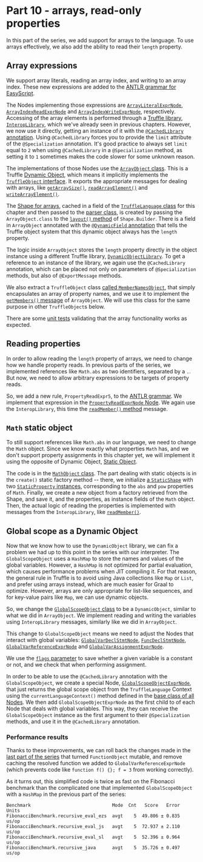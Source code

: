 # Part 10 - arrays, read-only properties

In this part of the series,
we add support for arrays to the language.
To use arrays effectively,
we also add the ability to read their `length` property.

## Array expressions

We support array literals, reading an array index,
and writing to an array index.
These new expressions are added to the
[ANTLR grammar for EasyScript](src/main/antlr/com/endoflineblog/truffle/part_10/parsing/antlr/EasyScript.g4).

The Nodes implementing those expressions are
[`ArrayLiteralExprNode`](src/main/java/com/endoflineblog/truffle/part_10/nodes/exprs/arrays/ArrayLiteralExprNode.java),
[`ArrayIndexReadExprNode`](src/main/java/com/endoflineblog/truffle/part_10/nodes/exprs/arrays/ArrayIndexReadExprNode.java)
and [`ArrayIndexWriteExprNode`](src/main/java/com/endoflineblog/truffle/part_10/nodes/exprs/arrays/ArrayIndexWriteExprNode.java),
respectively.
Accessing of the array elements is performed through a
[Truffle library](https://www.graalvm.org/latest/graalvm-as-a-platform/language-implementation-framework/TruffleLibraries),
[`InteropLibrary`](https://www.graalvm.org/truffle/javadoc/com/oracle/truffle/api/interop/InteropLibrary.html),
which we've already seen in previous chapters.
However, we now use it directly, getting an instance of it with the
[`@CachedLibrary` annotation](https://www.graalvm.org/truffle/javadoc/com/oracle/truffle/api/library/CachedLibrary.html).
Using `@CachedLibrary` forces you to provide the `limit`
attribute of the `@Specialization` annotation.
It's good practice to always set `limit` equal to `2`
when using `@CachedLibrary` in a `@Specialization` method,
as setting it to `1` sometimes makes the code slower for some unknown reason.

The implementations of those Nodes use the
[`ArrayObject` class](src/main/java/com/endoflineblog/truffle/part_10/runtime/ArrayObject.java).
This is a Truffle [Dynamic Object](https://www.graalvm.org/latest/graalvm-as-a-platform/language-implementation-framework/DynamicObjectModel),
which means it implicitly implements the [`TruffleObject` interface](https://www.graalvm.org/truffle/javadoc/com/oracle/truffle/api/interop/TruffleObject.html).
It exports the appropriate messages for dealing with arrays, like
[`getArraySize()`](https://www.graalvm.org/truffle/javadoc/com/oracle/truffle/api/interop/InteropLibrary.html#getArraySize-java.lang.Object-),
[`readArrayElement()`](https://www.graalvm.org/truffle/javadoc/com/oracle/truffle/api/interop/InteropLibrary.html#readArrayElement-java.lang.Object-long-)
and [`writeArrayElement()`](https://www.graalvm.org/truffle/javadoc/com/oracle/truffle/api/interop/InteropLibrary.html#writeArrayElement-java.lang.Object-long-java.lang.Object-).

The [Shape for arrays](https://www.graalvm.org/latest/graalvm-as-a-platform/language-implementation-framework/DynamicObjectModel/#extended-object-layout),
cached in a field of the
[`TruffleLanguage` class](src/main/java/com/endoflineblog/truffle/part_10/EasyScriptTruffleLanguage.java)
for this chapter and then passed to the
[parser class](src/main/java/com/endoflineblog/truffle/part_10/parsing/EasyScriptTruffleParser.java),
is created by passing the `ArrayObject.class` to the
[`layout()` method](https://www.graalvm.org/truffle/javadoc/com/oracle/truffle/api/object/Shape.Builder.html#layout-java.lang.Class-)
of `Shape.Builder`.
There is a field in `ArrayObject` annotated with the
[`@DynamicField` annotation](https://www.graalvm.org/truffle/javadoc/com/oracle/truffle/api/object/DynamicObject.DynamicField.html)
that tells the Truffle object system that this dynamic object always has the `length` property.

The logic inside `ArrayObject` stores the `length` property directly in the object instance using a different Truffle library,
[`DynamicObjectLibrary`](https://www.graalvm.org/truffle/javadoc/com/oracle/truffle/api/object/DynamicObjectLibrary.html).
To get a reference to an instance of the library,
we again use the `@CachedLibrary` annotation,
which can be placed not only on parameters of `@Specialization` methods,
but also of `@ExportMessage` methods.

We also extract a `TruffleObject` class
[called `MemberNamesObject`](src/main/java/com/endoflineblog/truffle/part_10/runtime/MemberNamesObject.java),
that simply encapsulates an array of property names,
and we use it to implement the
[`getMembers()` message](https://www.graalvm.org/truffle/javadoc/com/oracle/truffle/api/interop/InteropLibrary.html#getMembers-java.lang.Object-boolean-)
of `ArrayObject`.
We will use this class for the same purpose in other `TruffleObject`s below.

There are some
[unit tests](src/test/java/com/endoflineblog/truffle/part_10/ArraysTest.java)
validating that the array functionality works as expected.

## Reading properties

In order to allow reading the `length` property of arrays,
we need to change how we handle property reads.
In previous parts of the series, we implemented references like `Math.abs`
as two identifiers, separated by a `.`.
But now, we need to allow arbitrary expressions to be targets of property reads.

So, we add a new rule, `PropertyReadExpr5`, to the
[ANTLR grammar](src/main/antlr/com/endoflineblog/truffle/part_10/parsing/antlr/EasyScript.g4).
We implement that expression in the
[`PropertyReadExprNode` Node](src/main/java/com/endoflineblog/truffle/part_10/nodes/exprs/properties/PropertyReadExprNode.java).
We again use the `InteropLibrary`,
this time the
[`readMember()` method](https://www.graalvm.org/truffle/javadoc/com/oracle/truffle/api/interop/InteropLibrary.html#readMember-java.lang.Object-java.lang.String-)
message.

## `Math` static object

To still support references like `Math.abs` in our language,
we need to change the `Math` object.
Since we know exactly what properties `Math` has,
and we don't support property assignments in this chapter yet,
we will implement it using the opposite of Dynamic Object,
[Static Object](https://www.graalvm.org/latest/graalvm-as-a-platform/language-implementation-framework/StaticObjectModel).

The code is in the
[`MathObject` class](src/main/java/com/endoflineblog/truffle/part_10/runtime/MathObject.java).
The part dealing with static objects is in the
`create()` static factory method --
there, we initialize
[a `StaticShape`](https://www.graalvm.org/truffle/javadoc/com/oracle/truffle/api/staticobject/StaticShape.html)
with two
[`StaticProperty` instances](https://www.graalvm.org/truffle/javadoc/com/oracle/truffle/api/staticobject/StaticProperty.html),
corresponding to the `abs` and `pow` properties of `Math`.
Finally, we create a new object from a factory retrieved from the Shape,
and save it, and the properties,
as instance fields of the `Math` object.
Then, the actual logic of reading the properties is implemented with messages from the `InteropLibrary`,
like [`readMember()`](https://www.graalvm.org/truffle/javadoc/com/oracle/truffle/api/interop/InteropLibrary.html#readMember-java.lang.Object-java.lang.String-).

## Global scope as a Dynamic Object

Now that we know how to use the `DynamicObject` library,
we can fix a problem we had up to this point in the series with our interpreter.
The `GlobalScopeObject` uses a `HashMap`
to store the names and values of the global variables.
However, a `HashMap` is not optimized for partial evaluation,
which causes performance problems when JIT compiling it.
For that reason, the general rule in Truffle is to avoid using Java collections like `Map` or `List`,
and prefer using arrays instead,
which are much easier for Graal to optimize.
However, arrays are only appropriate for list-like sequences,
and for key-value pairs like `Map`,
we can use dynamic objects.

So, we change the
[`GlobalScopeObject` class](src/main/java/com/endoflineblog/truffle/part_10/runtime/GlobalScopeObject.java)
to be a `DynamicObject`, similar to what we did in `ArrayObject`.
We implement reading and writing the variables using `InteropLibrary` messages,
similarly like we did in `ArrayObject`.

This change to `GlobalScopeObject` means we need to adjust the Nodes that interact with global variables:
[`GlobalVarDeclStmtNode`](src/main/java/com/endoflineblog/truffle/part_10/nodes/stmts/variables/GlobalVarDeclStmtNode.java),
[`FuncDeclStmtNode`](src/main/java/com/endoflineblog/truffle/part_10/nodes/stmts/variables/FuncDeclStmtNode.java),
[`GlobalVarReferenceExprNode`](src/main/java/com/endoflineblog/truffle/part_10/nodes/exprs/variables/GlobalVarReferenceExprNode.java)
and [`GlobalVarAssignmentExprNode`](src/main/java/com/endoflineblog/truffle/part_10/nodes/exprs/variables/GlobalVarAssignmentExprNode.java).

We use the
[`flags` parameter](https://www.graalvm.org/truffle/javadoc/com/oracle/truffle/api/object/DynamicObjectLibrary.html#putConstant-com.oracle.truffle.api.object.DynamicObject-java.lang.Object-java.lang.Object-int-)
to save whether a given variable is a constant or not,
and we check that when performing assignment.

In order to be able to use the `@CachedLibrary` annotation with the `GlobalScopeObject`,
we create a special Node,
[`GlobalScopeObjectExprNode`](src/main/java/com/endoflineblog/truffle/part_10/nodes/exprs/GlobalScopeObjectExprNode.java),
that just returns the global scope object from the `TruffleLanguage` Context
using the `currentLanguageContext()` method defined in the
[base class of all Nodes](src/main/java/com/endoflineblog/truffle/part_10/nodes/EasyScriptNode.java).
We then add `GlobalScopeObjectExprNode` as the first child to of each Node that deals with global variables.
This way, they can receive the `GlobalScopeObject` instance as the first argument to their `@Specialization` methods,
and use it in the `@CachedLibrary` annotation.

### Performance results

Thanks to these improvements,
we can roll back the changes made in the
[last part of the series](../part-09) that turned `FunctionObject` mutable,
and remove caching the resolved function we added to `GlobalVarReferenceExprNode`
(which prevents code like `function f() {}; f = 3` from working correctly).

As it turns out, this simplified code is twice as fast on the Fibonacci benchmark than the complicated one that implemented
`GlobalScopeObject` with a `HashMap` in the previous part of the series:

```
Benchmark                              Mode  Cnt   Score   Error  Units
FibonacciBenchmark.recursive_eval_ezs  avgt    5  49.806 ± 0.835  us/op
FibonacciBenchmark.recursive_eval_js   avgt    5  72.937 ± 2.110  us/op
FibonacciBenchmark.recursive_eval_sl   avgt    5  52.396 ± 0.964  us/op
FibonacciBenchmark.recursive_java      avgt    5  35.726 ± 0.497  us/op
```
